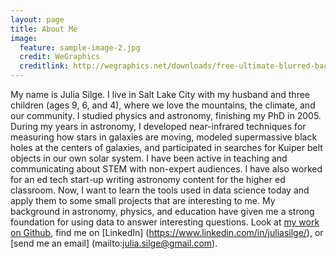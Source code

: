```yaml
---
layout: page
title: About Me
image:
  feature: sample-image-2.jpg
  credit: WeGraphics
  creditlink: http://wegraphics.net/downloads/free-ultimate-blurred-background-pack/
---
```


My name is Julia Silge. I live in Salt Lake City with my husband and three children (ages 9, 6, and 4), where we love the mountains, the climate, and our community. I studied physics and astronomy, finishing my PhD in 2005. During my years in astronomy, I developed near-infrared techniques for measuring how stars in galaxies are moving, modeled supermassive black holes at the centers of galaxies, and participated in searches for Kuiper belt objects in our own solar system. I have been active in teaching and communicating about STEM with non-expert audiences. I have also worked for an ed tech start-up writing astronomy content for the higher ed classroom. Now, I want to learn the tools used in data science today and apply them to some small projects that are interesting to me. My background in astronomy, physics, and education have given me a strong foundation for using data to answer interesting questions. Look at [my work on Github](https://github.com/juliasilge), find me on [LinkedIn] (https://www.linkedin.com/in/juliasilge/), or [send me an email] (mailto:julia.silge@gmail.com).
